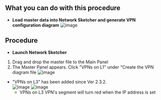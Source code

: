## What you can do with this procedure
* **Load master data into Network Sketcher and generate VPN configuration diagram**
![image](https://github.com/cisco-open/network-sketcher/assets/13013736/1bf2989c-873c-422e-9a78-01c8be2a1af3)




## Procedure
* **Launch Network Sketcher**
1. Drag and drop the master file to the Main Panel
1. The Master Panel appears. Click "VPNs on L1" under "Create the VPN diagram file
![image](https://github.com/cisco-open/network-sketcher/assets/13013736/1c8b4120-ac91-4659-acd0-b6c4d8e63dd5)


- "VPNs on L3” has been added since Ver 2.3.2.<br>
  ![image](https://github.com/user-attachments/assets/49a067a3-55c6-4e85-8612-3eac8f09c0b2)
  ![image](https://github.com/user-attachments/assets/904b8c55-3a61-435e-a6a3-c242e488a8ee)
  - VPNs on L3 VPN's segment will turn red when the IP address is set
